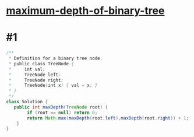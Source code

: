 # [maximum-depth-of-binary-tree](https://leetcode-cn.com/problems/maximum-depth-of-binary-tree/submissions/)

# #1

```JAVA
/**
 * Definition for a binary tree node.
 * public class TreeNode {
 *     int val;
 *     TreeNode left;
 *     TreeNode right;
 *     TreeNode(int x) { val = x; }
 * }
 */
class Solution {
   public int maxDepth(TreeNode root) {
        if (root == null) return 0;
        return Math.max(maxDepth(root.left),maxDepth(root.right)) + 1;
    }
}
```


